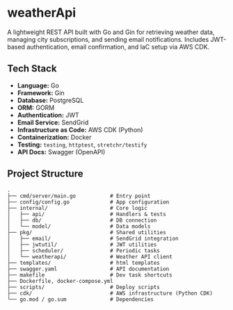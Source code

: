 # weatherApi

A lightweight REST API built with Go and Gin for retrieving weather data, managing city subscriptions, and sending email notifications. Includes JWT-based authentication, email confirmation, and IaC setup via AWS CDK.

## Tech Stack

* **Language:** Go
* **Framework:** Gin
* **Database:** PostgreSQL
* **ORM:** GORM
* **Authentication:** JWT
* **Email Service:** SendGrid
* **Infrastructure as Code:** AWS CDK (Python)
* **Containerization:** Docker
* **Testing:** `testing`, `httptest`, `stretchr/testify`
* **API Docs:** Swagger (OpenAPI)

## Project Structure

```
.
├── cmd/server/main.go           # Entry point
├── config/config.go             # App configuration
├── internal/                    # Core logic
│   ├── api/                     # Handlers & tests
│   ├── db/                      # DB connection
│   └── model/                   # Data models
├── pkg/                         # Shared utilities
│   ├── email/                   # SendGrid integration
│   ├── jwtutil/                 # JWT utilities
│   ├── scheduler/               # Periodic tasks
│   └── weatherapi/              # Weather API client
├── templates/                   # html templates
├── swagger.yaml                 # API documentation
├── makefile                     # Dev task shortcuts
├── Dockerfile, docker-compose.yml
├── scripts/                     # Deploy scripts
├── cdk/                         # AWS infrastructure (Python CDK)
└── go.mod / go.sum              # Dependencies
```
